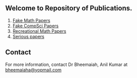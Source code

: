 ## Welcome to Repository of Publications.

1. [Fake Math Papers](./math.md)
2. [Fake CompSci Papers](./compsci.md)
3. [Recreational Math Papers](./recmath.md)
4. [Serious papers](./serious.md)









## Contact
For more information, contact Dr Bheemaiah, Anil Kumar at bheemaiaha@yopmail.com
